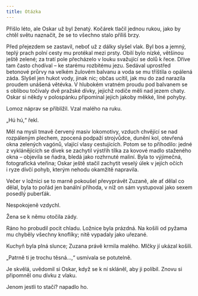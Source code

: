 ```yaml
---
title: Otázka
---
```


Přišlo léto, ale Oskar už byl ženatý. Kočárek tlačil jednou rukou, jako by chtěl světu naznačit, že se to všechno stalo příliš brzy.

  

Před přejezdem se zastavil, neboť už z dálky slyšel vlak. Byl bos a jemný, teplý prach polní cesty mu protékal mezi prsty. Obilí bylo nízké, většinou ještě zelené; za tratí pole přecházelo v louku svažující se dolů k řece. Dříve tam často chodíval – ke starému rozbitému jezu. Sedával uprostřed betonové průrvy na velkém žulovém balvanu a voda se mu tříštila o opálená záda. Slyšel jen hukot vody, jinak nic; občas ucítil, jak mu do zad narazila proudem unášená větévka. V hlubokém vratném proudu pod balvanem se s oblibou točívaly dvě pražské dívky, jejichž rodiče měli nad jezem chaty. Oskar si někdy v polospánku připomínal jejich jakoby měkké, líné pohyby.

Lomoz náprav se přiblížil. Vzal malého na ruku.

„Hú hú,“ řekl.

Měl na mysli tmavě červený masiv lokomotivy, vzduch chvějící se nad rozpáleným plechem, zpocená podpaží strojvůdce, dunění kol, otevřená okna zelených vagónů, vlající vlasy cestujících. Potom se to přihodilo: jedné z vyklánějících se dívek se zachytil výstřih tílka za kovové madlo staženého okna – objevila se ňadra, bledá jako rozhrnuté maliní. Byla to výjimečná, fotografická vteřina; Oskar ještě stačil zachytit veselý úlek v jejích očích i ryze dívčí pohyb, kterým nehodu okamžitě napravila.

Večer v ložnici se to marně pokoušel převyprávět Zuzaně, ale ať dělal co dělal, byla to pořád jen banální příhoda, v níž on sám vystupoval jako sexem posedlý puberťák.

  

Nespokojeně vzdychl.

Žena se k němu otočila zády.

Ráno ho probudil pocit chladu. Ložnice byla prázdná. Na košili od pyžama mu chyběly všechny knoflíky; nitě vypadaly jako uřezané.

  

Kuchyň byla plná slunce; Zuzana právě krmila malého. Mlčky jí ukázal košili.

„Patrně ti je trochu těsná…,“ usmívala se potutelně.

Je skvělá, uvědomil si Oskar, když se k ní skláněl, aby ji políbil. Znovu si připomněl onu dívku z vlaku.

Jenom jestli to stačí? napadlo ho.

